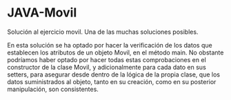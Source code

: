 # JAVA-Movil
Solución al ejercicio movil.
Una de las muchas soluciones posibles.

En esta solución se ha optado por hacer la verificación de los datos que establecen los atributos de un objeto Movil, en el método main. No obstante podríamos haber optado por hacer todas estas comprobaciones en el constructor de la clase Movil, y adicionalmente para cada dato en sus setters, para asegurar desde dentro de la lógica de la propia clase, que los datos suministrados al objeto, tanto en su creación, como en su posterior manipulación, son consistentes.
